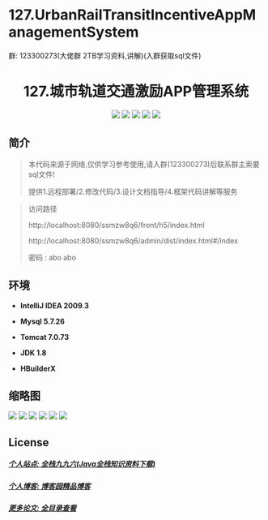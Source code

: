 
# 127.UrbanRailTransitIncentiveAppManagementSystem

<p>群: 123300273(大佬群 2TB学习资料,讲解)(入群获取sql文件)</p>

<p><h1 align="center">127.城市轨道交通激励APP管理系统</h1></p>


<p align="center">
	<img src="https://img.shields.io/badge/jdk-1.8-orange.svg"/>
    <img src="https://img.shields.io/badge/spring-5.x-lightgrey.svg"/>
    <img src="https://img.shields.io/badge/springmvc-5.x-yellow.svg"/>
    <img src="https://img.shields.io/badge/mybatis-5.x-blue.svg"/>
    <img src="https://img.shields.io/badge/vue-3.x-blue.svg"/>
</p>

## 简介


> 本代码来源于网络,仅供学习参考使用,请入群(123300273)后联系群主索要sql文件!
>
> 提供1.远程部署/2.修改代码/3.设计文档指导/4.框架代码讲解等服务

>访问路径
>
> http://localhost:8080/ssmzw8q6/front/h5/index.html
>
> http://localhost:8080/ssmzw8q6/admin/dist/index.html#/index
>
> 密码 : abo abo


## 环境

- <b>IntelliJ IDEA 2009.3</b>

- <b>Mysql 5.7.26</b>

- <b>Tomcat 7.0.73</b>

- <b>JDK 1.8</b>

- <b>HBuilderX </b>


## 缩略图

![](https://img2022.cnblogs.com/blog/588112/202206/588112-20220622104806484-1282810630.png)
![](https://img2022.cnblogs.com/blog/588112/202206/588112-20220622104813063-1053040231.png)
![](https://img2022.cnblogs.com/blog/588112/202206/588112-20220622104818261-1240239295.png)
![](https://img2022.cnblogs.com/blog/588112/202206/588112-20220622104822370-1632492631.png)
![](https://img2022.cnblogs.com/blog/588112/202206/588112-20220622104832125-2128424598.png)
![](https://img2022.cnblogs.com/blog/588112/202206/588112-20220622104839869-302725538.png)


## License

##### [个人站点: 全栈九九六(Java全栈知识资料下载)](https://www.blog996.com/)
##### [个人博客: 博客园精品博客](https://www.cnblogs.com/yysbolg/)
##### [更多论文: 全目录查看](https://www.blog996.com/md/2021-09-22-1632317852192.html)



